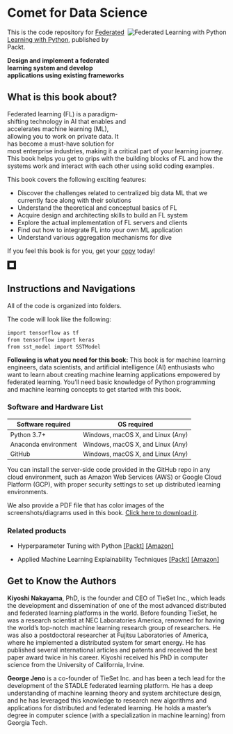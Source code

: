 # Comet for Data Science

<a href="https://www.packtpub.com/product/federated-learning-with-python/9781803247106?utm_source=github&utm_medium=repository&utm_campaign=9781803247106"><img src="https://static.packt-cdn.com/products/9781803247106/cover/smaller" alt="Federated Learning with Python" height="256px" align="right"></a>

This is the code repository for [Federated Learning with Python](https://www.packtpub.com/product/federated-learning-with-python/9781803247106?utm_source=github&utm_medium=repository&utm_campaign=9781803247106), published by Packt.

**Design and implement a federated learning system and develop applications using existing frameworks**

## What is this book about?
Federated learning (FL) is a paradigm-shifting technology in AI that enables and accelerates machine learning (ML), allowing you to work on private data. It has become a must-have solution for most enterprise industries, making it a critical part of your learning journey. This book helps you get to grips with the building blocks of FL and how the systems work and interact with each other using solid coding examples.

This book covers the following exciting features: 
* Discover the challenges related to centralized big data ML that we currently face along with their solutions
* Understand the theoretical and conceptual basics of FL
* Acquire design and architecting skills to build an FL system
* Explore the actual implementation of FL servers and clients
* Find out how to integrate FL into your own ML application
* Understand various aggregation mechanisms for dive

If you feel this book is for you, get your [copy](https://www.amazon.com/dp/B09NC5XJ6D) today!

<a href="https://www.packtpub.com/?utm_source=github&utm_medium=banner&utm_campaign=GitHubBanner"><img src="https://raw.githubusercontent.com/PacktPublishing/GitHub/master/GitHub.png" 
alt="https://www.packtpub.com/" border="5" /></a>


## Instructions and Navigations
All of the code is organized into folders.

The code will look like the following:
```
import tensorflow as tf
from tensorflow import keras
from sst_model import SSTModel
```

**Following is what you need for this book:**
This book is for machine learning engineers, data scientists, and artificial intelligence (AI) enthusiasts who want to learn about creating machine learning applications empowered by federated learning. You’ll need basic knowledge of Python programming and machine learning concepts to get started with this book.	


### Software and Hardware List

| Software required                    | OS required                        |
| ------------------------------------ | -----------------------------------|
| Python 3.7+                          | Windows, macOS X, and Linux (Any)  |
| Anaconda environment                 | Windows, macOS X, and Linux (Any)  |
| GitHub                               | Windows, macOS X, and Linux (Any)  |

You can install the server-side code provided in the GitHub repo in any cloud environment, such as
Amazon Web Services (AWS) or Google Cloud Platform (GCP), with proper security settings to
set up distributed learning environments.


We also provide a PDF file that has color images of the screenshots/diagrams used in this book. [Click here to download it](https://packt.link/qh1su).


### Related products <Other books you may enjoy>
* Hyperparameter Tuning with Python [[Packt]](https://www.packtpub.com/product/hyperparameter-tuning-with-python/9781803235875) [[Amazon]](https://www.amazon.com/dp/B0B2DNQHHG)

* Applied Machine Learning Explainability Techniques [[Packt]](https://www.packtpub.com/product/applied-machine-learning-explainability-techniques/9781803246154) [[Amazon]](https://www.amazon.com/dp/B0B2PTF5PC)

## Get to Know the Authors

**Kiyoshi Nakayama**,
PhD, is the founder and CEO of TieSet Inc., which leads the development and
dissemination of one of the most advanced distributed and federated learning platforms in the world.
Before founding TieSet, he was a research scientist at NEC Laboratories America, renowned for having
the world’s top-notch machine learning research group of researchers. He was also a postdoctoral
researcher at Fujitsu Laboratories of America, where he implemented a distributed system for smart
energy. He has published several international articles and patents and received the best paper award
twice in his career. Kiyoshi received his PhD in computer science from the University of California,
Irvine. 

**George Jeno**
is a co-founder of TieSet Inc. and has been a tech lead for the development of the
STADLE federated learning platform. He has a deep understanding of machine learning theory and
system architecture design, and he has leveraged this knowledge to research new algorithms and
applications for distributed and federated learning. He holds a master’s degree in computer science
(with a specialization in machine learning) from Georgia Tech.
